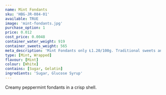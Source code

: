 ```yaml
---
name: Mint Fondants
sku: 'HBG-JR-084-01'
available: TRUE
image: 'mint-fondants.jpg'
purchase_option: 1
price: 0.012
cost_price: 0.0048
container_water_weight: 919
container_sweets_weight: 565
meta_description: 'Mint Fondants only Ł1.20/100g. Traditional sweets and more at Humbugs Confectionery Store. Specialists in satisfying your sweet tooth!'
type: [Mint, Wrapped]
flavour: [Mint]
colour: [White]
contains: [Sugar, Gelatin]
ingredients: 'Sugar, Glucose Syrup'
---
```

Creamy peppermint fondants in a crisp shell.